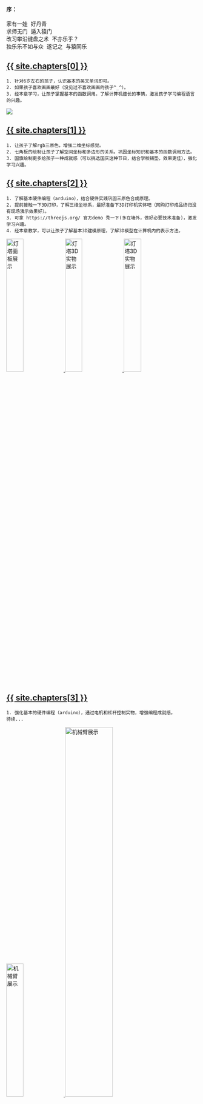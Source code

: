 #### 序：
<pre class="preface">
家有一娃 好丹青  
求师无门 遁入猿门 
改习攀沿键盘之术 不亦乐乎？ 
独乐乐不如与众 遂记之 与猿同乐
</pre>

## [{{ site.chapters[0] }}](lesson1/)

	1. 针对6岁左右的孩子，认识基本的英文单词即可。
	2. 如果孩子喜欢画画最好（没见过不喜欢画画的孩子^_^）。
	3. 经本章学习，让孩子掌握基本的函数调用。了解计算机擅长的事情，激发孩子学习编程语言的兴趣。

<a href="lesson1/nan.html"> <img class="sample"  src="/images/lesson1/cycle.jpg"/></a>
    
## [{{ site.chapters[1] }}](lesson2/)

    1. 让孩子了解rgb三原色，增强二维坐标感觉。
    2. 七角板的绘制让孩子了解空间坐标和多边形的关系。巩固坐标知识和基本的函数调用方法。
    3. 国旗绘制更多给孩子一种成就感（可以挑选国庆这种节日，结合学校铺垫，效果更佳），强化学习兴趣。

## [{{ site.chapters[2] }}](lesson3/)

    1. 了解基本硬件编程（arduino），结合硬件实践巩固三原色合成原理。
    2. 提前接触一下3D打印，了解三维坐标系，最好准备下3D打印机实体吧（网购打印成品终归没有现场演示效果好）。
    3. 可拿 https://threejs.org/ 官方demo 秀一下(多在墙外，做好必要技术准备)，激发学习兴趣。
    4. 经本章教学，可以让孩子了解基本3D建模原理，了解3D模型在计算机内的表示方法。

<a href="/lesson3/nan.html"> 
	<img class="sample"  alt="灯塔画板展示" width="30%" title="预览" height="30%" src="/images/lesson3/lighthouse.png"/>
	<img class="sample"  alt="灯塔3D 实物展示" width="30%" title="预览" height="30%" src="/images/lesson3/lighthouse1.jpg"/>
	<img class="sample"  alt="灯塔3D 实物展示" width="30%" title="预览" height="30%" src="/images/lesson3/lighthouse2.jpg"/>
</a>


## [{{ site.chapters[3] }}](lesson4)

    1. 强化基本的硬件编程（arduino），通过电机和杠杆控制实物，增强编程成就感。
	待续...

<a href="/lesson4/nan.html"> 
	<img class="sample" alt="机械臂展示" width="30%" height="30%" title="预览" src="/images/lesson4/arm1.jpg"/>
	<img class="sample" alt="机械臂展示" width="50%" height="50%" title="预览" src="/images/lesson4/arm2.jpg"/>
</a>